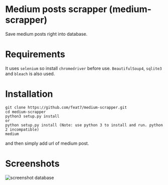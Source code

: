 # Medium posts scrapper (medium-scrapper)
Save medium posts right into database.
# Requirements
It uses ```selenium``` so install ```chromedriver``` before use.
```BeautifulSoup4```, ```sqlite3``` and ```bleach``` is also used.

# Installation
```
git clone https://github.com/feat7/medium-scrapper.git
cd medium-scrapper
python3 setup.py install
or
python setup.py install (Note: use python 3 to install and run. python 2 incompatible)
medium
```
and then simply add url of medium post.

# Screenshots
![screenshot database](https://raw.githubusercontent.com/feat7/medium-scrapper/master/screen.png)

